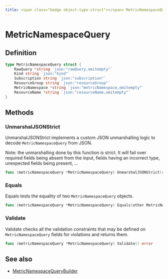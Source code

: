 ```yaml
---
title: <span class="badge object-type-struct"></span> MetricNamespaceQuery
---
```

# <span class="badge object-type-struct"></span> MetricNamespaceQuery

## Definition

```go
type MetricNamespaceQuery struct {
    RawQuery *string `json:"rawQuery,omitempty"`
    Kind string `json:"kind"`
    Subscription string `json:"subscription"`
    ResourceGroup string `json:"resourceGroup"`
    MetricNamespace *string `json:"metricNamespace,omitempty"`
    ResourceName *string `json:"resourceName,omitempty"`
}
```
## Methods

### <span class="badge object-method"></span> UnmarshalJSONStrict

UnmarshalJSONStrict implements a custom JSON unmarshalling logic to decode `MetricNamespaceQuery` from JSON.

Note: the unmarshalling done by this function is strict. It will fail over required fields being absent from the input, fields having an incorrect type, unexpected fields being present, …

```go
func (metricNamespaceQuery *MetricNamespaceQuery) UnmarshalJSONStrict(raw []byte) error
```

### <span class="badge object-method"></span> Equals

Equals tests the equality of two `MetricNamespaceQuery` objects.

```go
func (metricNamespaceQuery *MetricNamespaceQuery) Equals(other MetricNamespaceQuery) bool
```

### <span class="badge object-method"></span> Validate

Validate checks all the validation constraints that may be defined on `MetricNamespaceQuery` fields for violations and returns them.

```go
func (metricNamespaceQuery *MetricNamespaceQuery) Validate() error
```

## See also

 * <span class="badge builder"></span> [MetricNamespaceQueryBuilder](./builder-MetricNamespaceQueryBuilder.md)
